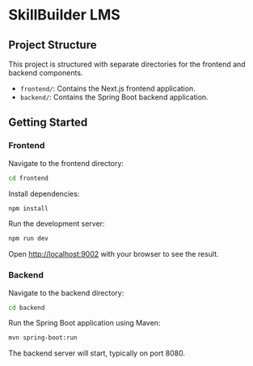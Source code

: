 # SkillBuilder LMS

## Project Structure

This project is structured with separate directories for the frontend and backend components.

- `frontend/`: Contains the Next.js frontend application.
- `backend/`: Contains the Spring Boot backend application.

## Getting Started

### Frontend

Navigate to the frontend directory:

```bash
cd frontend
```

Install dependencies:

```bash
npm install
```

Run the development server:

```bash
npm run dev
```

Open [http://localhost:9002](http://localhost:9002) with your browser to see the result.

### Backend

Navigate to the backend directory:

```bash
cd backend
```

Run the Spring Boot application using Maven:

```bash
mvn spring-boot:run
```

The backend server will start, typically on port 8080.

